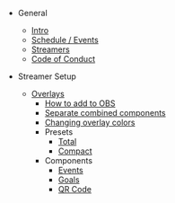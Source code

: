- General

    - [Intro](/)
    - [Schedule / Events](/schedule.md)
    - [Streamers](/streamers.md)
    - [Code of Conduct](/code-of-conduct.md)

- Streamer Setup

    - [Overlays](overlays/)
        - [How to add to OBS](overlays/add-to-scene/)
        - [Separate combined components](overlays/separate-merged-components/)
        - [Changing overlay colors](overlays/colors/)
        - Presets
            - [Total](overlays/presets/total/)
            - [Compact](overlays/presets/compact/)
        - Components
            - [Events](overlays/presets/events/)
            - [Goals](overlays/presets/goals/)
            - [QR Code](overlays/presets/qr-code/)
